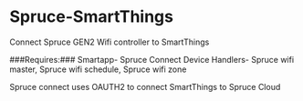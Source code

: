 # Spruce-SmartThings
Connect Spruce GEN2 Wifi controller to SmartThings

###Requires:###
  Smartapp- Spruce Connect
  Device Handlers- Spruce wifi master, Spruce wifi schedule, Spruce wifi zone
  
Spruce connect uses OAUTH2 to connect SmartThings to Spruce Cloud
